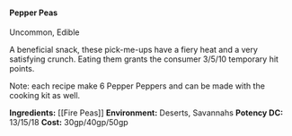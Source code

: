 #### Pepper Peas
Uncommon, Edible

A beneficial snack, these pick-me-ups have a fiery heat and a very satisfying crunch. Eating them grants the consumer 3/5/10 temporary hit points.

Note: each recipe make 6 Pepper Peppers and can be made with the cooking kit as well. 

**Ingredients:** [[Fire Peas]] 
**Environment:** Deserts, Savannahs
**Potency DC:** 13/15/18
**Cost:** 30gp/40gp/50gp